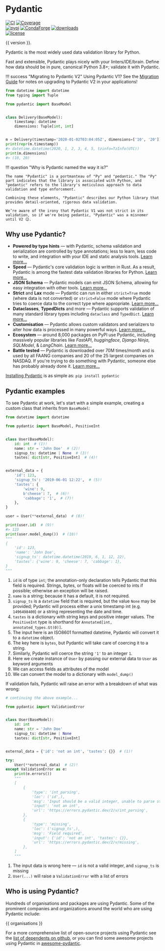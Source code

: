 # Pydantic

[![CI](https://img.shields.io/github/actions/workflow/status/pydantic/pydantic/ci.yml?branch=main&logo=github&label=CI)](https://github.com/pydantic/pydantic/actions?query=event%3Apush+branch%3Amain+workflow%3ACI)
[![Coverage](https://coverage-badge.samuelcolvin.workers.dev/pydantic/pydantic.svg)](https://github.com/pydantic/pydantic/actions?query=event%3Apush+branch%3Amain+workflow%3ACI)<br>
[![pypi](https://img.shields.io/pypi/v/pydantic.svg)](https://pypi.python.org/pypi/pydantic)
[![CondaForge](https://img.shields.io/conda/v/conda-forge/pydantic.svg)](https://anaconda.org/conda-forge/pydantic)
[![downloads](https://static.pepy.tech/badge/pydantic/month)](https://pepy.tech/project/pydantic)<br>
[![license](https://img.shields.io/github/license/pydantic/pydantic.svg)](https://github.com/pydantic/pydantic/blob/main/LICENSE)

{{ version }}.

Pydantic is the most widely used data validation library for Python.

Fast and extensible, Pydantic plays nicely with your linters/IDE/brain. Define how data should be in pure, canonical Python 3.8+; validate it with Pydantic.

!!! success "Migrating to Pydantic V2"
    Using Pydantic V1? See the [Migration Guide](migration.md) for notes on upgrading to Pydantic V2 in your applications!

```py title="Pydantic Example" requires="3.10"
from datetime import datetime
from typing import Tuple

from pydantic import BaseModel


class Delivery(BaseModel):
    timestamp: datetime
    dimensions: Tuple[int, int]


m = Delivery(timestamp='2020-01-02T03:04:05Z', dimensions=['10', '20'])
print(repr(m.timestamp))
#> datetime.datetime(2020, 1, 2, 3, 4, 5, tzinfo=TzInfo(UTC))
print(m.dimensions)
#> (10, 20)
```

!!! question "Why is Pydantic named the way it is?"

    The name "Pydantic" is a portmanteau of "Py" and "pedantic." The "Py" part indicates that the library is associated with Python, and
    "pedantic" refers to the library's meticulous approach to data validation and type enforcement.

    Combining these elements, "Pydantic" describes our Python library that provides detail-oriented, rigorous data validation.

    We’re aware of the irony that Pydantic V1 was not strict in its validation, so if we're being pedantic, "Pydantic" was a misnomer until V2 😉.

## Why use Pydantic?

- **Powered by type hints** &mdash; with Pydantic, schema validation and serialization are controlled by type annotations; less to learn, less code to write, and integration with your IDE and static analysis tools. [Learn more…](why.md#type-hints)
- **Speed** &mdash; Pydantic's core validation logic is written in Rust. As a result, Pydantic is among the fastest data validation libraries for Python. [Learn more…](why.md#performance)
- **JSON Schema** &mdash; Pydantic models can emit JSON Schema, allowing for easy integration with other tools. [Learn more…](why.md#json-schema)
- **Strict** and **Lax** mode &mdash; Pydantic can run in either `strict=True` mode (where data is not converted) or `strict=False` mode where Pydantic tries to coerce data to the correct type where appropriate. [Learn more…](why.md#strict-lax)
- **Dataclasses**, **TypedDicts** and more &mdash; Pydantic supports validation of many standard library types including `dataclass` and `TypedDict`. [Learn more…](why.md#typeddict)
- **Customisation** &mdash; Pydantic allows custom validators and serializers to alter how data is processed in many powerful ways. [Learn more…](why.md#customisation)
- **Ecosystem** &mdash; around 8,000 packages on PyPI use Pydantic, including massively popular libraries like
  _FastAPI_, _huggingface_, _Django Ninja_, _SQLModel_, & _LangChain_. [Learn more…](why.md#ecosystem)
- **Battle tested** &mdash; Pydantic is downloaded over 70M times/month and is used by all FAANG companies and 20 of the 25 largest companies on NASDAQ. If you're trying to do something with Pydantic, someone else has probably already done it. [Learn more…](why.md#using-pydantic)

[Installing Pydantic](install.md) is as simple as: `pip install pydantic`

## Pydantic examples

To see Pydantic at work, let's start with a simple example, creating a custom class that inherits from `BaseModel`:

```py upgrade="skip" title="Validation Successful" requires="3.10"
from datetime import datetime

from pydantic import BaseModel, PositiveInt


class User(BaseModel):
    id: int  # (1)!
    name: str = 'John Doe'  # (2)!
    signup_ts: datetime | None  # (3)!
    tastes: dict[str, PositiveInt]  # (4)!


external_data = {
    'id': 123,
    'signup_ts': '2019-06-01 12:22',  # (5)!
    'tastes': {
        'wine': 9,
        b'cheese': 7,  # (6)!
        'cabbage': '1',  # (7)!
    },
}

user = User(**external_data)  # (8)!

print(user.id)  # (9)!
#> 123
print(user.model_dump())  # (10)!
"""
{
    'id': 123,
    'name': 'John Doe',
    'signup_ts': datetime.datetime(2019, 6, 1, 12, 22),
    'tastes': {'wine': 9, 'cheese': 7, 'cabbage': 1},
}
"""
```

1. `id` is of type `int`; the annotation-only declaration tells Pydantic that this field is required. Strings,
  bytes, or floats will be coerced to ints if possible; otherwise an exception will be raised.
2. `name` is a string; because it has a default, it is not required.
3. `signup_ts` is a `datetime` field that is required, but the value `None` may be provided;
  Pydantic will process either a unix timestamp int (e.g. `1496498400`) or a string representing the date and time.
4. `tastes` is a dictionary with string keys and positive integer values. The `PositiveInt` type is shorthand for `Annotated[int, annotated_types.Gt(0)]`.
5. The input here is an ISO8601 formatted datetime, Pydantic will convert it to a `datetime` object.
6. The key here is `bytes`, but Pydantic will take care of coercing it to a string.
7. Similarly, Pydantic will coerce the string `'1'` to an integer `1`.
8. Here we create instance of `User` by passing our external data to `User` as keyword arguments
9. We can access fields as attributes of the model
10. We can convert the model to a dictionary with `model_dump()`

If validation fails, Pydantic will raise an error with a breakdown of what was wrong:

```py upgrade="skip" title="Validation Error" test="skip" lint="skip"
# continuing the above example...

from pydantic import ValidationError


class User(BaseModel):
    id: int
    name: str = 'John Doe'
    signup_ts: datetime | None
    tastes: dict[str, PositiveInt]


external_data = {'id': 'not an int', 'tastes': {}}  # (1)!

try:
    User(**external_data)  # (2)!
except ValidationError as e:
    print(e.errors())
    """
    [
        {
            'type': 'int_parsing',
            'loc': ('id',),
            'msg': 'Input should be a valid integer, unable to parse string as an integer',
            'input': 'not an int',
            'url': 'https://errors.pydantic.dev/2/v/int_parsing',
        },
        {
            'type': 'missing',
            'loc': ('signup_ts',),
            'msg': 'Field required',
            'input': {'id': 'not an int', 'tastes': {}},
            'url': 'https://errors.pydantic.dev/2/v/missing',
        },
    ]
    """
```

1. The input data is wrong here &mdash; `id` is not a valid integer, and `signup_ts` is missing
2. `User(...)` will raise a `ValidationError` with a list of errors

## Who is using Pydantic?

Hundreds of organisations and packages are using Pydantic. Some of the prominent companies and organizations around the world who are using Pydantic include:

{{ organisations }}

For a more comprehensive list of open-source projects using Pydantic see the
[list of dependents on github](https://github.com/pydantic/pydantic/network/dependents), or you can find some awesome projects using Pydantic in [awesome-pydantic](https://github.com/Kludex/awesome-pydantic).
